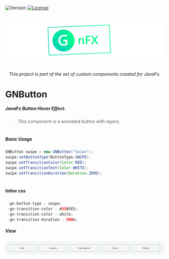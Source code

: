 
![Version](https://img.shields.io/badge/Version-1.0-green.svg?style=for-the-badge)
[![License](https://img.shields.io/github/license/Gleidson28/GNCarousel.svg?style=for-the-badge)](https://github.com/Gleidson28/GNCarousel/blob/master/LICENSE) 

<h1></h1>

<p align="center">
  <img src="src/logo.png"  />
</p>

<h1></h1>
<h6 align="center"> This project is part of the set of custom components created for JavaFx. </h6>

<h1></h1>

<h1> GNButton </h1>

<h5 > 
  JavaFx Button Hover Effect.
</h5>

 > This component is a animated button with layers.


<h1></h1>

<h5>Basic Usage</h5>

```java
GNButton swipe = new GNButton("Swipe");
swipe.setButtonType(ButtonType.SWIPE);
swipe.setTransitionColor(Color.RED);
swipe.setTransitionText(Color.WHITE);
swipe.setTransitionDuration(Duration.ZERO);
```

<h1></h1>

<h5>Inline css  </h5>

```java
 -gn-button-type : swipe;
 -gn-transition-color : #33B5E5;
 -gn-transition-color : white;
 -gn-transition-duration : 500m;
```
<h5>View</h5>

<p align="center"><img src="src/view.gif"/></p>
